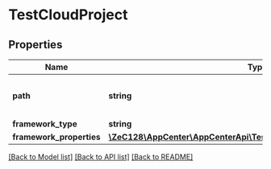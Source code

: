 # TestCloudProject

## Properties
Name | Type | Description | Notes
------------ | ------------- | ------------- | -------------
**path** | **string** | The path to the TestCloud project | 
**framework_type** | **string** |  | 
**framework_properties** | [**\ZeC128\AppCenter\AppCenterApi\TestCloudToolsetFrameworkProperties**](TestCloudToolsetFrameworkProperties.md) |  | [optional] 

[[Back to Model list]](../README.md#documentation-for-models) [[Back to API list]](../README.md#documentation-for-api-endpoints) [[Back to README]](../README.md)


